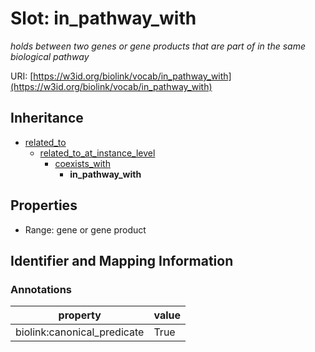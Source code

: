 # Slot: in_pathway_with
_holds between two genes or gene products that are part of in the same biological pathway_


URI: [https://w3id.org/biolink/vocab/in_pathway_with](https://w3id.org/biolink/vocab/in_pathway_with)




## Inheritance

* [related_to](related_to.md)
    * [related_to_at_instance_level](related_to_at_instance_level.md)
        * [coexists_with](coexists_with.md)
            * **in_pathway_with**



## Properties

 * Range: gene or gene product



## Identifier and Mapping Information





### Annotations

| property | value |
| --- | --- |
| biolink:canonical_predicate | True |


